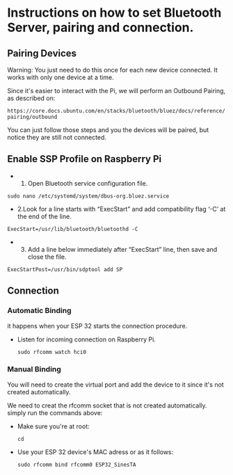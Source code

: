 # Instructions on how to set Bluetooth Server, pairing and connection.
## Pairing Devices

Warning: You just need to do this once for each new device connected. It works with only one device at a time.

Since it's easier to interact with the Pi, we will perform an Outbound Pairing, as described on:

```https://core.docs.ubuntu.com/en/stacks/bluetooth/bluez/docs/reference/pairing/outbound```

You can just follow those steps and you the devices will be paired, but notice they are still not connected.

## Enable SSP Profile on Raspberry Pi

- 1. Open Bluetooth service configuration file.

```sudo nano /etc/systemd/system/dbus-org.bluez.service```

- 2.Look for a line starts with “ExecStart” and add compatibility flag ‘-C’ at the end of the line.

```ExecStart=/usr/lib/bluetooth/bluetoothd -C```

- 3. Add a line below immediately after “ExecStart” line, then save and close the file.

```ExecStartPost=/usr/bin/sdptool add SP```

## Connection

### Automatic Binding
it happens when your ESP 32 starts the connection procedure.

- Listen for incoming connection on Raspberry Pi.

  ```sudo rfcomm watch hci0```

### Manual Binding

You will need to create the virtual port and add the device to it since it's not created automatically.

We need to creat the rfcomm socket that is not created automatically. simply run the commands above:

- Make sure you're at root:
    
  ```cd```

- Use your ESP 32 device's MAC adress or as it follows:

  ```sudo rfcomm bind rfcomm0 ESP32_SinesTA```
